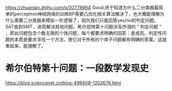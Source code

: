 
https://zhuanlan.zhihu.com/p/32778984 Good,终于知道为什么二分类器最简单的perceptron神经网络的训练BP需要凸优化相关算法解决了，也大概能理解为什么需要二分类器来模拟一阶逻辑了，因为我们只能回答yes/no的判定问题，SAT直到SMT，进而解决其他问题。希尔伯特第十问题涉及所谓的 “ 判定问题 ” ，即此问题包含个数无限的个体问题，每个都要求明确的回答：是或否。判定性问题的本质是要求寻找一个方法，使它对于所有的个体子问题都有明确的答案。这就串起来，能理解了。



# 希尔伯特第十问题：一段数学发现史



https://blog.sciencenet.cn/blog-498408-1202676.html









